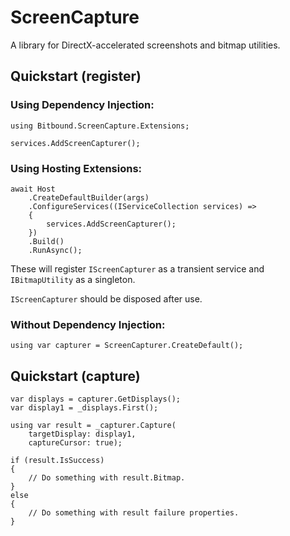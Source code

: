 # ScreenCapture
A library for DirectX-accelerated screenshots and bitmap utilities.


## Quickstart (register)

### Using Dependency Injection:

```
using Bitbound.ScreenCapture.Extensions;

services.AddScreenCapturer();

```

### Using Hosting Extensions:
```
await Host
	.CreateDefaultBuilder(args)
	.ConfigureServices((IServiceCollection services) =>
	{
		services.AddScreenCapturer();
	})
	.Build()
	.RunAsync();
```

These will register `IScreenCapturer` as a transient service and `IBitmapUtility` as a singleton.

`IScreenCapturer` should be disposed after use.


### Without Dependency Injection:
```
using var capturer = ScreenCapturer.CreateDefault();
```

## Quickstart (capture)

```
var displays = capturer.GetDisplays();
var display1 = _displays.First();

using var result = _capturer.Capture(
    targetDisplay: display1,
    captureCursor: true);

if (result.IsSuccess)
{
    // Do something with result.Bitmap.
}
else
{
    // Do something with result failure properties.
}
```